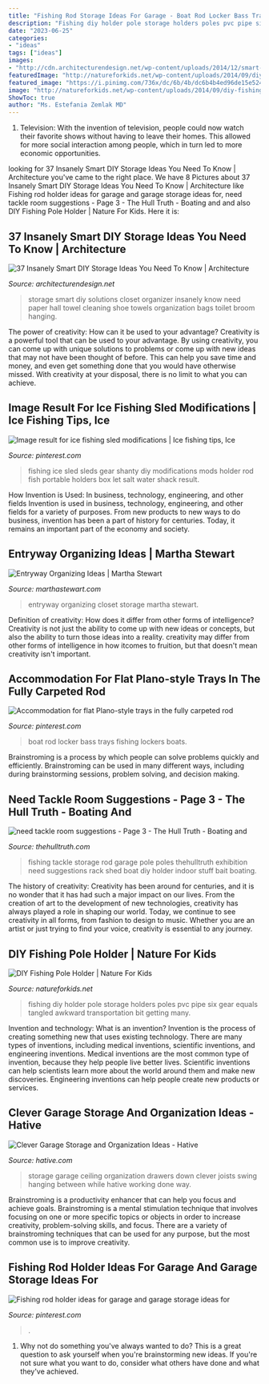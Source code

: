 ```yaml
---
title: "Fishing Rod Storage Ideas For Garage - Boat Rod Locker Bass Trays Fishing Lockers Boats"
description: "Fishing diy holder pole storage holders poles pvc pipe six gear equals tangled awkward transportation bit getting many"
date: "2023-06-25"
categories:
- "ideas"
tags: ["ideas"]
images:
- "http://cdn.architecturendesign.net/wp-content/uploads/2014/12/smart-storage-solutions-10.jpg"
featuredImage: "http://natureforkids.net/wp-content/uploads/2014/09/diy-fishing-pole-holder-91.jpg"
featured_image: "https://i.pinimg.com/736x/dc/6b/4b/dc6b4b4ed96de15e524d1ff49f4f7c2b--lockers-trays.jpg"
image: "http://natureforkids.net/wp-content/uploads/2014/09/diy-fishing-pole-holder-91.jpg"
ShowToc: true
author: "Ms. Estefania Zemlak MD"
---
```



1. Television: With the invention of television, people could now watch their favorite shows without having to leave their homes. This allowed for more social interaction among people, which in turn led to more economic opportunities.

	

		
looking for 37 Insanely Smart DIY Storage Ideas You Need To Know | Architecture you've came to the right place. We have 8 Pictures about 37 Insanely Smart DIY Storage Ideas You Need To Know | Architecture like Fishing rod holder ideas for garage and garage storage ideas for, need tackle room suggestions - Page 3 - The Hull Truth - Boating and and also DIY Fishing Pole Holder | Nature For Kids. Here it is:
		
    
## 37 Insanely Smart DIY Storage Ideas You Need To Know | Architecture

<img loading=lazy src="http://cdn.architecturendesign.net/wp-content/uploads/2014/12/smart-storage-solutions-10.jpg" onerror="this.onerror=null;this.src='https://tse2.mm.bing.net/th?id=OIP.eYZv0cB6498JnO9wBK_s6AHaJ4&amp;pid=15.1';" alt="37 Insanely Smart DIY Storage Ideas You Need To Know | Architecture">

_Source: architecturendesign.net_

>storage smart diy solutions closet organizer insanely know need paper hall towel cleaning shoe towels organization bags toilet broom hanging. 

	

The power of creativity: How can it be used to your advantage?
Creativity is a powerful tool that can be used to your advantage. By using creativity, you can come up with unique solutions to problems or come up with new ideas that may not have been thought of before. This can help you save time and money, and even get something done that you would have otherwise missed. With creativity at your disposal, there is no limit to what you can achieve.

    
## Image Result For Ice Fishing Sled Modifications | Ice Fishing Tips, Ice

<img loading=lazy src="https://i.pinimg.com/736x/ca/75/b2/ca75b280da3eaacf855725f7223067a6.jpg" onerror="this.onerror=null;this.src='https://tse3.mm.bing.net/th?id=OIP.shYRmh3hcmb50x9MVrPJEAHaJ4&amp;pid=15.1';" alt="Image result for ice fishing sled modifications | Ice fishing tips, Ice">

_Source: pinterest.com_

>fishing ice sled sleds gear shanty diy modifications mods holder rod fish portable holders box let salt water shack result. 

	

How Invention is Used: In business, technology, engineering, and other fields
Invention is used in business, technology, engineering, and other fields for a variety of purposes. From new products to new ways to do business, invention has been a part of history for centuries. Today, it remains an important part of the economy and society.

    
## Entryway Organizing Ideas | Martha Stewart

<img loading=lazy src="http://assets.marthastewart.com/styles/wmax-520-highdpi/d22/mld106363_1110_closet1/mld106363_1110_closet1_vert.jpg?itok=dKkDH1Ve" onerror="this.onerror=null;this.src='https://tse3.mm.bing.net/th?id=OIP.a8VRFWZgvpZRflTaHH5CgAHaJQ&amp;pid=15.1';" alt="Entryway Organizing Ideas | Martha Stewart">

_Source: marthastewart.com_

>entryway organizing closet storage martha stewart. 

	

Definition of creativity: How does it differ from other forms of intelligence?
Creativity is not just the ability to come up with new ideas or concepts, but also the ability to turn those ideas into a reality. creativity may differ from other forms of intelligence in how itcomes to fruition, but that doesn't mean creativity isn't important.

    
## Accommodation For Flat Plano-style Trays In The Fully Carpeted Rod

<img loading=lazy src="https://i.pinimg.com/736x/dc/6b/4b/dc6b4b4ed96de15e524d1ff49f4f7c2b--lockers-trays.jpg" onerror="this.onerror=null;this.src='https://tse1.mm.bing.net/th?id=OIP.F8N2nr_jVWDm8ythI9RPMwHaDx&amp;pid=15.1';" alt="Accommodation for flat Plano-style trays in the fully carpeted rod">

_Source: pinterest.com_

>boat rod locker bass trays fishing lockers boats. 

	

Brainstroming is a process by which people can solve problems quickly and efficiently. Brainstroming can be used in many different ways, including during brainstorming sessions, problem solving, and decision making.

    
## Need Tackle Room Suggestions - Page 3 - The Hull Truth - Boating And

<img loading=lazy src="https://www.thehulltruth.com/attachment.php?attachmentid=215788&amp;stc=1&amp;d=1327283877" onerror="this.onerror=null;this.src='https://tse1.mm.bing.net/th?id=OIP.4A079WVit2pw9n_2pYHZIgHaFj&amp;pid=15.1';" alt="need tackle room suggestions - Page 3 - The Hull Truth - Boating and">

_Source: thehulltruth.com_

>fishing tackle storage rod garage pole poles thehulltruth exhibition need suggestions rack shed boat diy holder indoor stuff bait boating. 

	

The history of creativity:
Creativity has been around for centuries, and it is no wonder that it has had such a major impact on our lives. From the creation of art to the development of new technologies, creativity has always played a role in shaping our world. Today, we continue to see creativity in all forms, from fashion to design to music. Whether you are an artist or just trying to find your voice, creativity is essential to any journey.

    
## DIY Fishing Pole Holder | Nature For Kids

<img loading=lazy src="http://natureforkids.net/wp-content/uploads/2014/09/diy-fishing-pole-holder-91.jpg" onerror="this.onerror=null;this.src='https://tse2.mm.bing.net/th?id=OIP.a_RXhsKMLPJlfuC6Uv3_JAHaNK&amp;pid=15.1';" alt="DIY Fishing Pole Holder | Nature For Kids">

_Source: natureforkids.net_

>fishing diy holder pole storage holders poles pvc pipe six gear equals tangled awkward transportation bit getting many. 

	

Invention and technology: What is an invention?
Invention is the process of creating something new that uses existing technology. There are many types of inventions, including medical inventions, scientific inventions, and engineering inventions. Medical inventions are the most common type of invention, because they help people live better lives. Scientific inventions can help scientists learn more about the world around them and make new discoveries. Engineering inventions can help people create new products or services.

    
## Clever Garage Storage And Organization Ideas - Hative

<img loading=lazy src="https://hative.com/wp-content/uploads/2015/03/garage-storage-ideas/3-garage-storage-organization-ideas.jpg" onerror="this.onerror=null;this.src='https://tse3.mm.bing.net/th?id=OIP.XVO-Axh9GnDU90ysVp3Z6gHaHa&amp;pid=15.1';" alt="Clever Garage Storage and Organization Ideas - Hative">

_Source: hative.com_

>storage garage ceiling organization drawers down clever joists swing hanging between while hative working done way. 

	

Brainstroming is a productivity enhancer that can help you focus and achieve goals. Brainstroming is a mental stimulation technique that involves focusing on one or more specific topics or objects in order to increase creativity, problem-solving skills, and focus. There are a variety of brainstroming techniques that can be used for any purpose, but the most common use is to improve creativity.

    
## Fishing Rod Holder Ideas For Garage And Garage Storage Ideas For

<img loading=lazy src="https://i.pinimg.com/736x/10/fd/69/10fd692e7b44588e04524b192a5642fe.jpg" onerror="this.onerror=null;this.src='https://tse2.mm.bing.net/th?id=OIP.ke8LCUr9j_mcx7Qfq2bIWAHaLF&amp;pid=15.1';" alt="Fishing rod holder ideas for garage and garage storage ideas for">

_Source: pinterest.com_

>. 

	

1. Why not do something you've always wanted to do? This is a great question to ask yourself when you're brainstorming new ideas. If you're not sure what you want to do, consider what others have done and what they've achieved.

